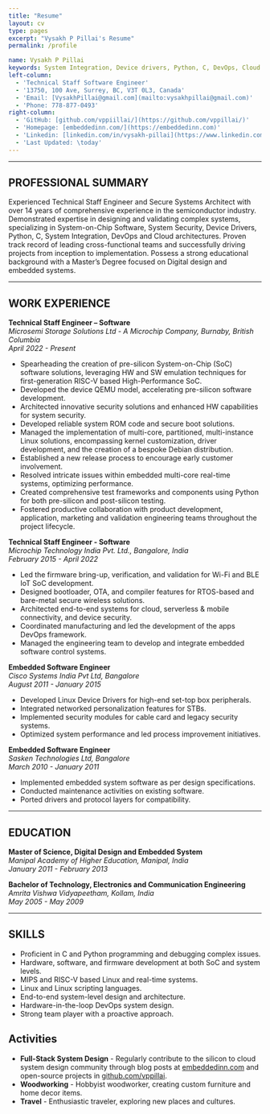 ```yaml
---
title: "Resume"
layout: cv
type: pages
excerpt: "Vysakh P Pillai's Resume"
permalink: /profile

name: Vysakh P Pillai
keywords: System Integration, Device drivers, Python, C, DevOps, Cloud architectures, System-on-Chip Software, System Security, Secure Systems Architect, Technical Staff Engineer, Principal Engineer
left-column:
  - 'Technical Staff Software Engineer'
  - '13750, 100 Ave, Surrey, BC, V3T 0L3, Canada'
  - 'Email: [VysakhPillai@gmail.com](mailto:vysakhpillai@gmail.com)'
  - 'Phone: 778-877-0493'
right-column:
  - 'GitHub: [github.com/vppiillai/](https://github.com/vppillai/)'
  - 'Homepage: [embeddedinn.com/](https://embeddedinn.com)'
  - 'Linkedin: [linkedin.com/in/vysakh-pillai](https://www.linkedin.com/in/vysakh-pillai/)'
  - 'Last Updated: \today'
---
```


------------------

## PROFESSIONAL SUMMARY

Experienced Technical Staff Engineer and Secure Systems Architect with over 14 years of comprehensive experience in the semiconductor industry. Demonstrated expertise in designing and validating complex systems, specializing in System-on-Chip Software, System Security, Device Drivers, Python, C, System Integration, DevOps and Cloud architectures. Proven track record of leading cross-functional teams and successfully driving projects from inception to implementation. Possess a strong educational background with a Master’s Degree focused on Digital design and embedded systems.

---

## WORK EXPERIENCE

**Technical Staff Engineer – Software**  
*Microsemi Storage Solutions Ltd - A Microchip Company, Burnaby, British Columbia*  
*April 2022 - Present*

- Spearheading the creation of pre-silicon System-on-Chip (SoC) software solutions, leveraging HW and SW emulation techniques for first-generation RISC-V based High-Performance SoC.
- Developed the device QEMU model, accelerating pre-silicon software development.
- Architected innovative security solutions and enhanced HW capabilities for system security.
- Developed reliable system ROM code and secure boot solutions.
- Managed the implementation of multi-core, partitioned, multi-instance Linux solutions, encompassing kernel customization, driver development, and the creation of a bespoke Debian distribution.
- Established a new release process to encourage early customer involvement.
- Resolved intricate issues within embedded multi-core real-time systems, optimizing performance.
- Created comprehensive test frameworks and components using Python for both pre-silicon and post-silicon testing.
- Fostered productive collaboration with product development, application, marketing and validation engineering teams throughout the project lifecycle.


**Technical Staff Engineer - Software**  
*Microchip Technology India Pvt. Ltd., Bangalore, India*  
*February 2015 - April 2022*

- Led the firmware bring-up, verification, and validation for Wi-Fi and BLE IoT SoC development.
- Designed bootloader, OTA, and compiler features for RTOS-based and bare-metal secure wireless solutions.
- Architected end-to-end systems for cloud, serverless & mobile connectivity, and device security.
- Coordinated manufacturing and led the development of the apps DevOps framework.
- Managed the engineering team to develop and integrate embedded software control systems.

**Embedded Software Engineer**  
*Cisco Systems India Pvt Ltd, Bangalore*  
*August 2011 - January 2015*

- Developed Linux Device Drivers for high-end set-top box peripherals.
- Integrated networked personalization features for STBs.
- Implemented security modules for cable card and legacy security systems.
- Optimized system performance and led process improvement initiatives.

**Embedded Software Engineer**  
*Sasken Technologies Ltd, Bangalore*  
*March 2010 - January 2011*

- Implemented embedded system software as per design specifications.
- Conducted maintenance activities on existing software.
- Ported drivers and protocol layers for compatibility.

---

## EDUCATION

**Master of Science, Digital Design and Embedded System**  
*Manipal Academy of Higher Education, Manipal, India*  
*January 2011 - February 2013*

**Bachelor of Technology, Electronics and Communication Engineering**  
*Amrita Vishwa Vidyapeetham, Kollam, India*  
*May 2005 - May 2009*

---

## SKILLS

- Proficient in C and Python programming and debugging complex issues.
- Hardware, software, and firmware development at both SoC and system levels.
- MIPS and RISC-V based Linux and real-time systems.
- Linux and Linux scripting languages.
- End-to-end system-level design and architecture.
- Hardware-in-the-loop DevOps system design.
- Strong team player with a proactive approach.

## Activities

- **Full-Stack System Design** - Regularly contribute to the silicon to cloud system design community through blog posts at [embeddedinn.com](https://embeddedinn.com) and open-source projects in [github.com/vppillai](https://github.com/vppillai).
- **Woodworking** - Hobbyist woodworker, creating custom furniture and home decor items.
- **Travel** - Enthusiastic traveler, exploring new places and cultures. 